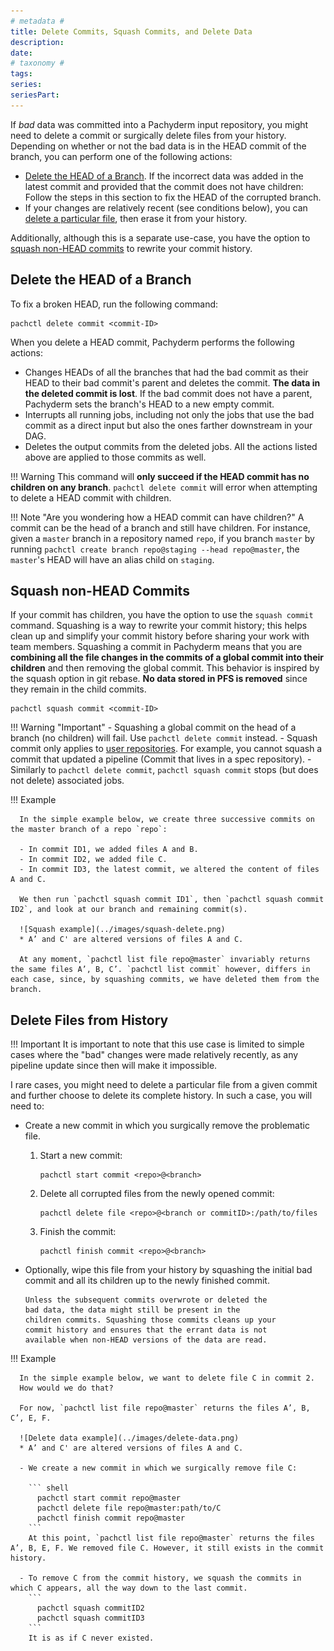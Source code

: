 ```yaml
---
# metadata # 
title: Delete Commits, Squash Commits, and Delete Data
description: 
date: 
# taxonomy #
tags: 
series:
seriesPart:
---
```


If *bad* data was committed into a Pachyderm input repository, you might need to
delete a commit or surgically delete files from your history. 
Depending on whether or not the bad data is in the HEAD commit of
the branch, you can perform one of the following actions:

- [Delete the HEAD of a Branch](#delete-the-head-of-a-branch).
If the incorrect data was added in the latest commit and provided that the commit does not have children: Follow the steps in this section to fix the HEAD of the corrupted branch.
- If your changes are relatively recent (see conditions below), you can [delete a particular file](#delete-files-from-history), then erase it from your history.

Additionally, although this is a separate use-case, you have the option to [squash non-HEAD commits](#squash-non-head-commits) to rewrite your commit history.
## Delete the HEAD of a Branch

To fix a broken HEAD, run the following command:

```shell
pachctl delete commit <commit-ID>
```

When you delete a HEAD commit, Pachyderm performs the following actions:

- Changes HEADs of all the branches that had the bad commit as their
  HEAD to their bad commit's parent and deletes the commit. 
  **The data in the deleted commit is lost**.
  If the bad commit does not have
  a parent, Pachyderm sets the branch's HEAD to a new empty commit. 
- Interrupts all running jobs, including not only the
  jobs that use the bad commit as a direct input but also the ones farther
  downstream in your DAG.
- Deletes the output commits from the deleted jobs. All the actions listed above are applied to those commits as well.

!!! Warning
     This command will **only succeed if the HEAD commit has no children on any branch**. `pachctl delete commit` will error when attempting to delete a HEAD commit with children. 

!!! Note "Are you wondering how a HEAD commit can have children?"
     A commit can be the head of a branch and still have children. 
     For instance, given a `master` branch in a repository named `repo`, if you branch `master` by running `pachctl create branch repo@staging --head repo@master`, the `master`'s HEAD will have an alias child on `staging`. 

## Squash non-HEAD Commits

If your commit has children, you have the option to use the `squash commit` command.
Squashing is a way to rewrite your commit history; this helps clean up and simplify your commit history before sharing your work with team members.
Squashing a commit in Pachyderm means that you are **combining all the file changes in the commits of a global commit
into their children** and then removing the global commit.
This behavior is inspired by the squash option in git rebase.
**No data stored in PFS is removed** since they remain in the child commits.

```shell
pachctl squash commit <commit-ID>
```

!!! Warning "Important"
    - Squashing a global commit on the head of a branch (no children) will fail. Use `pachctl delete commit` instead.
    - Squash commit only applies to [user repositories](../../../concepts/data-concepts/repo/). For example, you cannot squash a commit that updated a pipeline (Commit that lives in a spec repository).
    - Similarly to `pachctl delete commit`, `pachctl squash commit` stops (but does not delete) associated jobs.

!!! Example

      In the simple example below, we create three successive commits on the master branch of a repo `repo`:
      
      - In commit ID1, we added files A and B.
      - In commit ID2, we added file C.
      - In commit ID3, the latest commit, we altered the content of files A and C.

      We then run `pachctl squash commit ID1`, then `pachctl squash commit ID2`, and look at our branch and remaining commit(s).

      ![Squash example](../images/squash-delete.png)
      * A’ and C' are altered versions of files A and C.

      At any moment, `pachctl list file repo@master` invariably returns the same files A’, B, C’. `pachctl list commit` however, differs in each case, since, by squashing commits, we have deleted them from the branch. 

## Delete Files from History

!!! Important
    It is important to note that this use case is limited to simple cases where the "bad" changes were made relatively recently, as any pipeline update since then will make it impossible.

I rare cases, you might need to delete a particular file from a given commit and further choose to delete its complete history. 
In such a case, you will need to:

- Create a new commit in which you surgically remove the problematic file.
    1. Start a new commit:

        ```shell
        pachctl start commit <repo>@<branch>
        ```

    1. Delete all corrupted files from the newly opened commit:

        ```shell
        pachctl delete file <repo>@<branch or commitID>:/path/to/files
        ```

    1. Finish the commit:

        ```shell
        pachctl finish commit <repo>@<branch>
        ```

- Optionally, wipe this file from your history by squashing the initial bad commit and all its children up to
   the newly finished commit.

      Unless the subsequent commits overwrote or deleted the
      bad data, the data might still be present in the
      children commits. Squashing those commits cleans up your
      commit history and ensures that the errant data is not
      available when non-HEAD versions of the data are read.


!!! Example

      In the simple example below, we want to delete file C in commit 2. 
      How would we do that?

      For now, `pachctl list file repo@master` returns the files A’, B, C’, E, F.

      ![Delete data example](../images/delete-data.png)
      * A’ and C' are altered versions of files A and C.

      - We create a new commit in which we surgically remove file C:

        ``` shell
          pachctl start commit repo@master
          pachctl delete file repo@master:path/to/C
          pachctl finish commit repo@master   
        ```
        At this point, `pachctl list file repo@master` returns the files A’, B, E, F. We removed file C. However, it still exists in the commit history.

      - To remove C from the commit history, we squash the commits in which C appears, all the way down to the last commit.  
        ```
          pachctl squash commitID2
          pachctl squash commitID3
        ```
        It is as if C never existed.





      

      